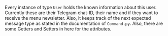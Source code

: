Every instance of type `User` holds the known information about this user. Currently these are 
their Telegram chat-ID, their name and if they want to receive the menu newsletter. Also, it keeps
track of the next expected message type as stated in the documentation of `Command.py`. Also, there
are some Getters and Setters in here for the attributes.